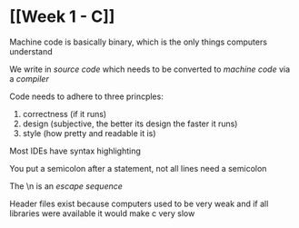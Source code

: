 # [[Week 1 - C]]

Machine code is basically binary, which is the only things computers understand

We write in *source code* which needs to be converted to *machine code* via a *compiler*

Code needs to adhere to three princples:

1. correctness (if it runs)
2. design (subjective, the better its design the faster it runs)
3. style (how pretty and readable it is)

Most IDEs have syntax highlighting

You put a semicolon after a statement, not all lines need a semicolon

The \n is an *escape sequence*

Header files exist because computers used to be very weak and if all libraries were available it would make c very slow
